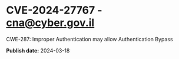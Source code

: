 # CVE-2024-27767 - cna@cyber.gov.il


CWE-287: Improper Authentication may allow Authentication Bypass



**Publish date:** 2024-03-18
